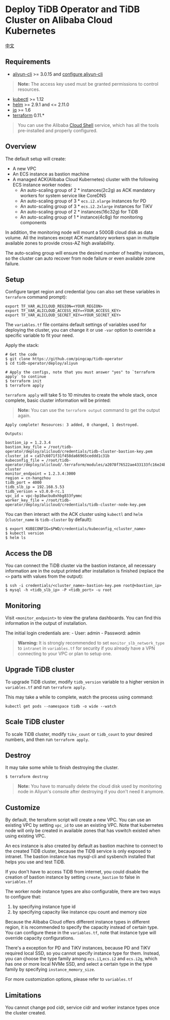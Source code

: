 # Deploy TiDB Operator and TiDB Cluster on Alibaba Cloud Kubernetes

[中文](README-CN.md)

## Requirements

- [aliyun-cli](https://github.com/aliyun/aliyun-cli) >= 3.0.15 and [configure aliyun-cli](https://www.alibabacloud.com/help/doc-detail/90766.htm?spm=a2c63.l28256.a3.4.7b52a893EFVglq)
> **Note:** The access key used must be granted permissions to control resources.
- [kubectl](https://kubernetes.io/docs/tasks/tools/install-kubectl/#install-kubectl) >= 1.12
- [helm](https://github.com/helm/helm/blob/master/docs/install.md#installing-the-helm-client) >= 2.9.1 and <= 2.11.0
- [jq](https://stedolan.github.io/jq/download/) >= 1.6
- [terraform](https://learn.hashicorp.com/terraform/getting-started/install.html) 0.11.*

> You can use the Alibaba [Cloud Shell](https://shell.aliyun.com) service, which has all the tools pre-installed and properly configured.

## Overview

The default setup will create:

- A new VPC
- An ECS instance as bastion machine
- A managed ACK(Alibaba Cloud Kubernetes) cluster with the following ECS instance worker nodes:
  - An auto-scaling group of 2 * instances(2c2g) as ACK mandatory workers for system service like CoreDNS
  - An auto-scaling group of 3 * `ecs.i2.xlarge` instances for PD
  - An auto-scaling group of 3 * `ecs.i2.2xlarge` instances for TiKV
  - An auto-scaling group of 2 * instances(16c32g) for TiDB
  - An auto-scaling group of 1 * instance(4c8g) for monitoring components

In addition, the monitoring node will mount a 500GB cloud disk as data volume. All the instances except ACK mandatory workers span in multiple available zones to provide cross-AZ high availability.

The auto-scaling group will ensure the desired number of healthy instances, so the cluster can auto recover from node failure or even available zone failure.

## Setup

Configure target region and credential (you can also set these variables in `terraform` command prompt):
```shell
export TF_VAR_ALICLOUD_REGION=<YOUR_REGION>
export TF_VAR_ALICLOUD_ACCESS_KEY=<YOUR_ACCESS_KEY>
export TF_VAR_ALICLOUD_SECRET_KEY=<YOUR_SECRET_KEY>
```

The `variables.tf` file contains default settings of variables used for deploying the cluster, you can change it or use `-var` option to override a specific variable to fit your need.

Apply the stack:

```shell
# Get the code
$ git clone https://github.com/pingcap/tidb-operator
$ cd tidb-operator/deploy/aliyun

# Apply the configs, note that you must answer "yes" to `terraform apply` to continue
$ terraform init
$ terraform apply
```

`terraform apply` will take 5 to 10 minutes to create the whole stack, once complete, basic cluster information will be printed:

> **Note:** You can use the `terraform output` command to get the output again.

```
Apply complete! Resources: 3 added, 0 changed, 1 destroyed.

Outputs:

bastion_ip = 1.2.3.4
bastion_key_file = /root/tidb-operator/deploy/alicloud/credentials/tidb-cluster-bastion-key.pem
cluster_id = ca57c6071f31f458da66965ceddd1c31b
kubeconfig_file = /root/tidb-operator/deploy/alicloud/.terraform/modules/a2078f76522ae433133fc16e24bd21ae/kubeconfig_tidb-cluster
monitor_endpoint = 1.2.3.4:3000
region = cn-hangzhou
tidb_port = 4000
tidb_slb_ip = 192.168.5.53
tidb_version = v3.0.0-rc.1
vpc_id = vpc-bp16wcbu0xhbg833fymmc
worker_key_file = /root/tidb-operator/deploy/alicloud/credentials/tidb-cluster-node-key.pem
```

You can then interact with the ACK cluster using `kubectl` and `helm` (`cluster_name` is `tidb-cluster` by default):

```shell
$ export KUBECONFIG=$PWD/credentials/kubeconfig_<cluster_name>
$ kubectl version
$ helm ls
```

## Access the DB

You can connect the TiDB cluster via the bastion instance, all necessary information are in the output printed after installation is finished (replace the `<>` parts with values from the output):

```shell
$ ssh -i credentials/<cluster_name>-bastion-key.pem root@<bastion_ip>
$ mysql -h <tidb_slb_ip> -P <tidb_port> -u root
```

## Monitoring

Visit `<monitor_endpoint>` to view the grafana dashboards. You can find this information in the output of installation.

The initial login credentials are:
    - User: admin
    - Password: admin

> **Warning:** It is strongly recommended to set `monitor_slb_network_type` to `intranet` in `variables.tf` for security if you already have a VPN connecting to your VPC or plan to setup one.

## Upgrade TiDB cluster

To upgrade TiDB cluster, modify `tidb_version` variable to a higher version in `variables.tf` and run `terraform apply`.

This may take a while to complete, watch the process using command:

```
kubectl get pods --namespace tidb -o wide --watch
```

## Scale TiDB cluster

To scale TiDB cluster, modify `tikv_count` or `tidb_count` to your desired numbers, and then run `terraform apply`.

## Destroy

It may take some while to finish destroying the cluster.

```shell
$ terraform destroy
```

> **Note:** You have to manually delete the cloud disk used by monitoring node in Aliyun's console after destroying if you don't need it anymore.

## Customize

By default, the terraform script will create a new VPC. You can use an existing VPC by setting `vpc_id` to use an existing VPC. Note that kubernetes node will only be created in available zones that has vswitch existed when using existing VPC.

An ecs instance is also created by default as bastion machine to connect to the created TiDB cluster, because the TiDB service is only exposed to intranet. The bastion instance has mysql-cli and sysbench installed that helps you use and test TiDB.

If you don't have to access TiDB from internet, you could disable the creation of bastion instance by setting `create_bastion` to false in `variables.tf`

The worker node instance types are also configurable, there are two ways to configure that:

1. by specifying instance type id
2. by specifying capacity like instance cpu count and memory size

Because the Alibaba Cloud offers different instance types in different region, it is recommended to specify the capacity instead of certain type. You can configure these in the `variables.tf`, note that instance type will override capacity configurations.

There's a exception for PD and TiKV instances, because PD and TiKV required local SSD, so you cannot specify instance type for them. Instead, you can choose the type family among `ecs.i1`,`ecs.i2` and `ecs.i2g`, which has one or more local NVMe SSD, and select a certain type in the type family by specifying `instance_memory_size`.

For more customization options, please refer to `variables.tf`

## Limitations

You cannot change pod cidr, service cidr and worker instance types once the cluster created.
